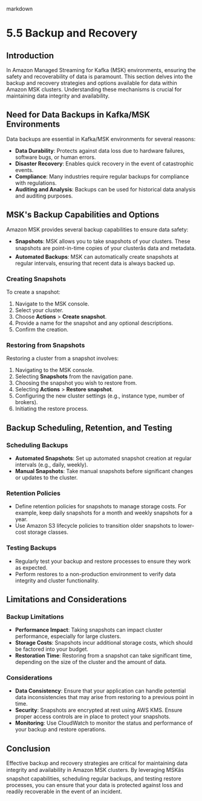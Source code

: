 markdown
# 5.5 Backup and Recovery

## Introduction

In Amazon Managed Streaming for Kafka (MSK) environments, ensuring the safety and recoverability of data is paramount. This section delves into the backup and recovery strategies and options available for data within Amazon MSK clusters. Understanding these mechanisms is crucial for maintaining data integrity and availability.

## Need for Data Backups in Kafka/MSK Environments

Data backups are essential in Kafka/MSK environments for several reasons:
- **Data Durability**: Protects against data loss due to hardware failures, software bugs, or human errors.
- **Disaster Recovery**: Enables quick recovery in the event of catastrophic events.
- **Compliance**: Many industries require regular backups for compliance with regulations.
- **Auditing and Analysis**: Backups can be used for historical data analysis and auditing purposes.

## MSK's Backup Capabilities and Options

Amazon MSK provides several backup capabilities to ensure data safety:
- **Snapshots**: MSK allows you to take snapshots of your clusters. These snapshots are point-in-time copies of your clusterâs data and metadata.
- **Automated Backups**: MSK can automatically create snapshots at regular intervals, ensuring that recent data is always backed up.

### Creating Snapshots

To create a snapshot:
1. Navigate to the MSK console.
2. Select your cluster.
3. Choose **Actions** > **Create snapshot**.
4. Provide a name for the snapshot and any optional descriptions.
5. Confirm the creation.

### Restoring from Snapshots

Restoring a cluster from a snapshot involves:
1. Navigating to the MSK console.
2. Selecting **Snapshots** from the navigation pane.
3. Choosing the snapshot you wish to restore from.
4. Selecting **Actions** > **Restore snapshot**.
5. Configuring the new cluster settings (e.g., instance type, number of brokers).
6. Initiating the restore process.

## Backup Scheduling, Retention, and Testing

### Scheduling Backups

- **Automated Snapshots**: Set up automated snapshot creation at regular intervals (e.g., daily, weekly).
- **Manual Snapshots**: Take manual snapshots before significant changes or updates to the cluster.

### Retention Policies

- Define retention policies for snapshots to manage storage costs. For example, keep daily snapshots for a month and weekly snapshots for a year.
- Use Amazon S3 lifecycle policies to transition older snapshots to lower-cost storage classes.

### Testing Backups

- Regularly test your backup and restore processes to ensure they work as expected.
- Perform restores to a non-production environment to verify data integrity and cluster functionality.

## Limitations and Considerations

### Backup Limitations

- **Performance Impact**: Taking snapshots can impact cluster performance, especially for large clusters.
- **Storage Costs**: Snapshots incur additional storage costs, which should be factored into your budget.
- **Restoration Time**: Restoring from a snapshot can take significant time, depending on the size of the cluster and the amount of data.

### Considerations

- **Data Consistency**: Ensure that your application can handle potential data inconsistencies that may arise from restoring to a previous point in time.
- **Security**: Snapshots are encrypted at rest using AWS KMS. Ensure proper access controls are in place to protect your snapshots.
- **Monitoring**: Use CloudWatch to monitor the status and performance of your backup and restore operations.

## Conclusion

Effective backup and recovery strategies are critical for maintaining data integrity and availability in Amazon MSK clusters. By leveraging MSKâs snapshot capabilities, scheduling regular backups, and testing restore processes, you can ensure that your data is protected against loss and readily recoverable in the event of an incident.

